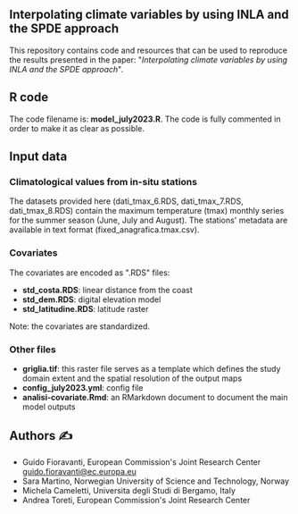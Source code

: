 ## Interpolating climate variables by using INLA and the SPDE approach

This repository contains code and resources that can be used to reproduce the results presented in the paper: "*Interpolating climate variables by using INLA and the SPDE approach*".

## R code

The code filename is: **model_july2023.R**. The code is fully commented in order to make it as clear as possible.

## Input data

### Climatological values from in-situ stations

The datasets provided here (dati_tmax_6.RDS, dati_tmax_7.RDS, dati_tmax_8.RDS) contain the maximum temperature (tmax) monthly series for the summer season (June, July and August). The stations' metadata are available in text format (fixed_anagrafica.tmax.csv).  

### Covariates

The covariates are encoded as ".RDS" files:

- **std_costa.RDS**: linear distance from the coast
- **std_dem.RDS**: digital elevation model
- **std_latitudine.RDS**: latitude raster
  
Note: the covariates are standardized. 

### Other files

- **griglia.tif**: this raster file serves as a template which defines the study domain extent and the spatial resolution of the output maps
- **config_july2023.yml**: config file
- **analisi-covariate.Rmd**: an RMarkdown document to document the main model outputs

## Authors :writing_hand:

* Guido Fioravanti, European Commission's Joint Research Center <guido.fioravanti@ec.europa.eu>
* Sara Martino, Norwegian University of Science and Technology, Norway
* Michela Cameletti, Universita degli Studi di Bergamo, Italy
* Andrea Toreti, European Commission's Joint Research Center


